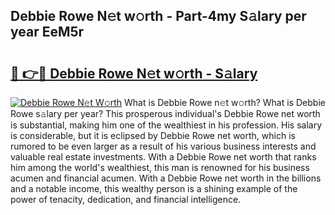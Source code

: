 ## Debbie Rowe N𝚎t w𝚘rth - Part-4my S𝚊lary per year EeM5r

# <h2><a href="http://gc0ken.nevu.top/?p=Debbie+Rowe">🔗 👉🔴 Debbie Rowe N𝚎t w𝚘rth - S𝚊lary</a></h2>

[![Debbie Rowe N𝚎t W𝚘rth](https://i.imgur.com/Oavwk0R.jpeg)](http://gc0ken.nevu.top/?p=Debbie+Rowe)
What is Debbie Rowe n𝚎t w𝚘rth? What is Debbie Rowe s𝚊lary per year?
This prosperous individual's Debbie Rowe net worth is substantial, making him one of the wealthiest in his profession. His salary is considerable, but it is eclipsed by Debbie Rowe net worth, which is rumored to be even larger as a result of his various business interests and valuable real estate investments. With a Debbie Rowe net worth that ranks him among the world's wealthiest, this man is renowned for his business acumen and financial acumen. With a Debbie Rowe net worth in the billions and a notable income, this wealthy person is a shining example of the power of tenacity, dedication, and financial intelligence.
